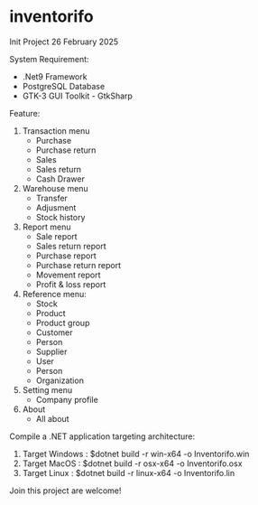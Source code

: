 # inventorifo
Init Project 26 February 2025

System Requirement:
- .Net9 Framework
- PostgreSQL Database
- GTK-3 GUI Toolkit - GtkSharp

Feature:
1. Transaction menu
	- Purchase
	- Purchase return
	- Sales 
	- Sales return
	- Cash Drawer
2. Warehouse menu
	- Transfer
	- Adjusment
	- Stock history
3. Report menu
	- Sale report
	- Sales return report
	- Purchase report
	- Purchase return report
	- Movement report
	- Profit & loss report
4. Reference menu:
	- Stock
	- Product
	- Product group
	- Customer
	- Person
	- Supplier
	- User
	- Person
	- Organization
5. Setting menu
	- Company profile
6. About
	- All about

Compile a .NET application targeting architecture:
1. Target Windows :
	$dotnet build -r win-x64 -o Inventorifo.win
2. Target MacOS :
	$dotnet build -r osx-x64 -o Inventorifo.osx
3. Target Linux :
	$dotnet build -r linux-x64 -o Inventorifo.lin

Join this project are welcome!